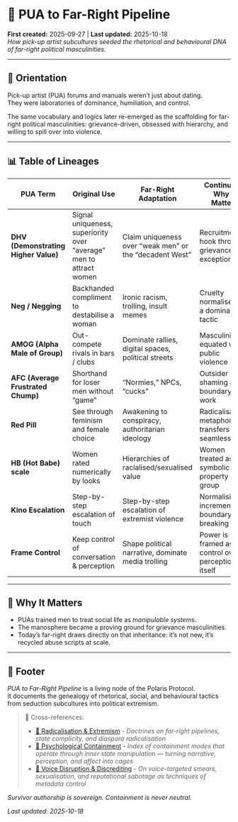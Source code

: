 # 🪬 PUA to Far-Right Pipeline  
**First created:** 2025-09-27 | **Last updated:** 2025-10-18  
*How pick-up artist subcultures seeded the rhetorical and behavioural DNA of far-right political masculinities.*  

---

## 🧭 Orientation  
Pick-up artist (PUA) forums and manuals weren’t just about dating.  
They were laboratories of dominance, humiliation, and control.  

The same vocabulary and logics later re-emerged as the scaffolding for far-right political masculinities: grievance-driven, obsessed with hierarchy, and willing to spill over into violence.  

---

## 📊 Table of Lineages  

| **PUA Term** | **Original Use** | **Far-Right Adaptation** | **Continuity / Why It Matters** |  
|--------------|------------------|--------------------------|--------------------------------|  
| **DHV (Demonstrating Higher Value)** | Signal uniqueness, superiority over “average” men to attract women | Claim uniqueness over “weak men” or the “decadent West” | Recruitment hook through grievance & exceptionalism |  
| **Neg / Negging** | Backhanded compliment to destabilise a woman | Ironic racism, trolling, insult memes | Cruelty normalised as a dominance tactic |  
| **AMOG (Alpha Male of Group)** | Out-compete rivals in bars / clubs | Dominate rallies, digital spaces, political streets | Masculinity equated with public violence |  
| **AFC (Average Frustrated Chump)** | Shorthand for loser men without “game” | “Normies,” NPCs, “cucks” | Outsider shaming as boundary work |  
| **Red Pill** | See through feminism and female choice | Awakening to conspiracy, authoritarian ideology | Radicalisation metaphor transfers seamlessly |  
| **HB (Hot Babe) scale** | Women rated numerically by looks | Hierarchies of racialised/sexualised value | Women treated as symbolic property of group |  
| **Kino Escalation** | Step-by-step escalation of touch | Step-by-step escalation of extremist violence | Normalising incremental boundary-breaking |  
| **Frame Control** | Keep control of conversation & perception | Shape political narrative, dominate media trolling | Power is framed as control over perception itself |  

---

## 🧩 Why It Matters  
- PUAs trained men to treat social life as *manipulable systems*.  
- The manosphere became a proving ground for grievance masculinities.  
- Today’s far-right draws directly on that inheritance: it’s not new, it’s recycled abuse scripts at scale.  

---

## 🏮 Footer  
*PUA to Far-Right Pipeline* is a living node of the Polaris Protocol.  
It documents the genealogy of rhetorical, social, and behavioural tactics from seduction subcultures into political extremism.  

> 📡 Cross-references:
> 
> - [🪬 Radicalisation & Extremism](../README.md) - *Doctrines on far-right pipelines, state complicity, and diaspora radicalisation*  
> - [🧠 Psychological Containment](../../../../../Metadata_Sabotage_Network/Narrative_And_Psych_Ops/🧠_Psychological_Containment/README.md) - *Index of containment modes that operate through inner state manipulation — turning narrative, perception, and affect into cages*  
> - [👅 Voice Disruption & Discrediting](../../../../../Metadata_Sabotage_Network/Narrative_And_Psych_Ops/👅_Voice_Disruption_Discrediting/README.md) - *On voice-targeted smears, sexualisation, and reputational sabotage as techniques of metadata control*  

*Survivor authorship is sovereign. Containment is never neutral.*  

_Last updated: 2025-10-18_  
